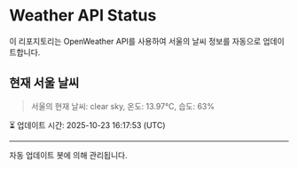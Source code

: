 
# Weather API Status

이 리포지토리는 OpenWeather API를 사용하여 서울의 날씨 정보를 자동으로 업데이트합니다.

## 현재 서울 날씨
> 서울의 현재 날씨: clear sky, 온도: 13.97°C, 습도: 63%

⏳ 업데이트 시간: 2025-10-23 16:17:53 (UTC)

---
자동 업데이트 봇에 의해 관리됩니다.
